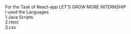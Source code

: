 For the Task of React-app LET'S GROW MORE INTERNSHIP     
I used the Languages    
1.Java Scripts       
2.Html     
3.css   
